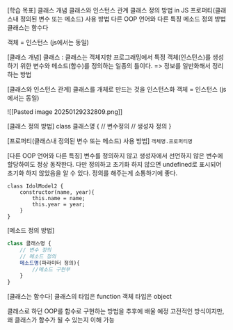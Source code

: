 [학습 목표]
클래스 개념
클래스와 인스턴스 관계
클래스 정의 방법 in JS
프로퍼티(클래스내 정의된 변수 또는 메소드) 사용 방법
다른 OOP 언어와 다른 특징
메소드 정의 방법
클래스는 함수다




객체 = 인스턴스 (js에서는 동일)

[클래스 개념]
클래스 : 클래스는 객체지향 프로그래밍에서 특정 객체(인스턴스)를 생성하기 위한 변수와 메소드(함수)를 정의하는 일종의 틀이다. => 정보를 일반화해서 정리하는 방법

[클래스와 인스턴스 관계]
클래스를 개체로 만드는 것을 인스턴스화
객체 = 인스턴스 (js에서는 동일)

![[Pasted image 20250129232809.png]]

[클래스 정의 방법]
class 클래스명 {
	// 변수정의
	// 생성자 정의
}

[프로퍼티(클래스내 정의된 변수 또는 메소드) 사용 방법]
`객체명.프로퍼티명`

[다른 OOP 언어와 다른 특징]
변수를 정의하지 않고 생성자에서 선언하지 않은 변수에 할당하여도 정상 동작한다.
다만 정의하고 초기화 하지 않으면 undefined로 표시되어 초기화 하지 않았음을 알 수 있다.
정의를 해주는게 소통하기에 좋다.
```JS
class IdolModel2 {
    constructor(name, year){
        this.name = name;
        this.year = year;
    }
}
```

[메소드 정의 방법]
```js
class 클래스명 {
	// 변수 정의
	// 메소드 정의
	메소드명(파라미터 정의){
		//메소드 구현부
	}
}
```

[클래스는 함수다]
클래스의 타입은 function
객체 타입은 object

클래스로 하던 OOP를 함수로 구현하는 방법을 추후에 배울 예정
고전적인 방식이지만, 왜 클래스가 함수가 될 수 있는지 이해 가능